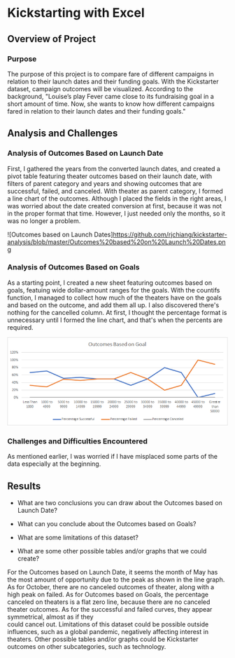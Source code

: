 # Kickstarting with Excel

## Overview of Project

### Purpose
The purpose of this project is to compare fare of different campaigns in relation to their launch dates and their
funding goals. With the Kickstarter dataset, campaign outcomes will be visualized. According to the background,
"Louise’s play Fever came close to its fundraising goal in a short amount of time. Now, she wants to know how 
different campaigns fared in relation to their launch dates and their funding goals."

## Analysis and Challenges

### Analysis of Outcomes Based on Launch Date
First, I gathered the years from the converted launch dates, and created a pivot table featuring theater outcomes based
on their launch date, with filters of parent category and years and showing outcomes that are successful, failed, and 
canceled. With theater as parent category, I formed a line chart of the outcomes. Although I placed the fields in the
right areas, I was worried about the date created conversion at first, because it was not in the proper format that
time. However, I just needed only the months, so it was no longer a problem.

![Outcomes based on Launch Dates]https://github.com/rjchiang/kickstarter-analysis/blob/master/Outcomes%20based%20on%20Launch%20Dates.png

### Analysis of Outcomes Based on Goals
As a starting point, I created a new sheet featuring outcomes based on goals, featuing wide dollar-amount ranges for
the goals. With the countifs function, I managed to collect how much of the theaters have on the goals and based on
the outcome, and add them all up. I also discovered there's nothing for the cancelled column. At first, I thought the
percentage format is unnecessary until I formed the line chart, and that's when the percents are required.

![Outcomes_vs_Goals](https://github.com/rjchiang/kickstarter-analysis/blob/master/Outcomes_vs_Goals.png)

### Challenges and Difficulties Encountered
As mentioned earlier, I was worried if I have misplaced some parts of the data especially at the beginning.

## Results

- What are two conclusions you can draw about the Outcomes based on Launch Date?

- What can you conclude about the Outcomes based on Goals?

- What are some limitations of this dataset?

- What are some other possible tables and/or graphs that we could create?

For the Outcomes based on Launch Date, it seems the month of May has the most amount of opportunity due to the peak
as shown in the line graph. As for October, there are no canceled outcomes of theater, along with a high peak on
failed. As for Outcomes based on Goals, the percentage canceled on theaters is a flat zero line, because there are 
no canceled theater outcomes. As for the successful and failed curves, they appear symmetrical, almost as if they\
could cancel out. Limitations of this dataset could be possible outside influences, such as a global pandemic,
negatively affecting interest in theaters. Other possible tables and/or graphs could be Kickstarter outcomes on 
other subcategories, such as technology.
